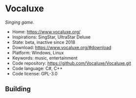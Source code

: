 # Vocaluxe

_Singing game._

- Home: https://www.vocaluxe.org/
- Inspirations: SingStar, UltraStar Deluxe
- State: beta, inactive since 2018
- Download: https://www.vocaluxe.org/#download
- Platform: Windows, Linux
- Keywords: music, entertainment
- Code repository: https://github.com/Vocaluxe/Vocaluxe.git
- Code language: C#, C++
- Code license: GPL-3.0

## Building
